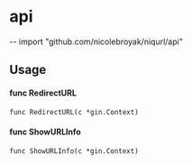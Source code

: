 # api
--
    import "github.com/nicolebroyak/niqurl/api"


## Usage

#### func  RedirectURL

    func RedirectURL(c *gin.Context)


#### func  ShowURLInfo

    func ShowURLInfo(c *gin.Context)
